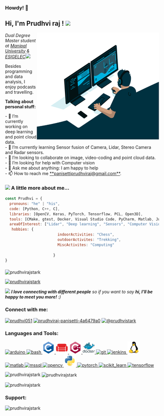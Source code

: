 ### Howdy! 👋


<h2> Hi, I'm Prudhvi raj ! <img src="https://media0.giphy.com/media/h8DFOyjseuTiXdnTlI/200w.webp?cid=ecf05e47g1mlr0rt1j8fchf2rdwsb7803mwef3ofyfrsw5d2&rid=200w.webp&ct=sI" width="50"></h2>
<img align='right' src="code.gif" width="400" height ="350">
<p><em>Dual Degree Master student at <a href="https://manipal.edu/sois.html">Manipal University</a><a> & </a><a href="https://www.esigelec.fr/fr">ESIGELEC</a><img src="https://media.giphy.com/media/fYSnHlufseco8Fh93Z/giphy.gif" width="30">
</em></p>
<p>Besides programming and data analysis, I enjoy podcasts and travelling. </p>
<p><b>Talking about personal stuff:</b></p>
<p>
- 🔭 I’m currently working on deep learning and point cloud data. <br/>
- 🌱 I’m currently learning Sensor fusion of Camera, Lidar, Stereo Camera and Radar sensors.<br/>
- 👯 I’m looking to collaborate on image, video-coding and point cloud data. <br/>
- 🤔 I’m looking for help with Computer vision <br/>
- 💬 Ask me about anything: I am happy to help<br/>
- 📫 How to reach me <a href="mailto:panisettiprudhviraj@gmail.com">**panisettiprudhviraj@gmail.com**</a>.
</p>

### <img src="https://media.giphy.com/media/VgCDAzcKvsR6OM0uWg/giphy.gif" width="50"> A little more about me...  

```javascript
const Prudhvi = {
  pronouns: "he" | "his",
  code: [Python, C++, C],
  libraries: [OpenCV, Keras, PyTorch, Tensorflow, PCL, Open3D],
  tools: [CMake, gtest, Docker, Visual Studio Code, PyCharm, Matlab, Jupyter],
  areaOfInterest: ["Lidar", "Deep learning", "Sensors", "Computer Vision", "Autonomous Driving", "Data Science"],
   hobbies: {
                        indoorActivities: "Chess",
                        outdoorActivites: "Trekking",
                        MiscActivites: "Computing"
                        
                      }
}
```
<h3 align="center"></h3>

<p align="left"> <img src="https://komarev.com/ghpvc/?username=prudhvirajstark&label=Profile%20views&color=0e75b6&style=flat" alt="prudhvirajstark" /> </p>

<p align="left"> <a href="https://github.com/ryo-ma/github-profile-trophy"><img src="https://github-profile-trophy.vercel.app/?username=prudhvirajstark" alt="prudhvirajstark" /></a> </p>



<img src="https://media.giphy.com/media/LnQjpWaON8nhr21vNW/giphy.gif" width="60"> <em><b>I love connecting with different people</b> so if you want to say <b>hi, I'll be happy to meet you more!</b> :)</em>



<!-- # Blogs posts -->
<!-- BLOG-POST-LIST:START -->
<!-- BLOG-POST-LIST:END -->

<h3 align="left">Connect with me:</h3>
<p align="left">
 <a href="https://twitter.com/prudhvi051" target="blank"><img align="center" src="https://raw.githubusercontent.com/rahuldkjain/github-profile-readme-generator/master/src/images/icons/Social/twitter.svg" alt="prudhvi051" height="30" width="40" /></a>
<a href="https://linkedin.com/in/prudhviraj-panisetti-4a6479a0" target="blank"><img align="center" src="https://raw.githubusercontent.com/rahuldkjain/github-profile-readme-generator/master/src/images/icons/Social/linked-in-alt.svg" alt="prudhviraj-panisetti-4a6479a0" height="30" width="40" /></a>
<a href="https://medium.com/@prudhvistark" target="blank"><img align="center" src="https://raw.githubusercontent.com/rahuldkjain/github-profile-readme-generator/master/src/images/icons/Social/medium.svg" alt="@prudhvistark" height="30" width="40" /></a>
</p>

<h3 align="left">Languages and Tools:</h3>
<p align="left"> <a href="https://www.arduino.cc/" target="_blank"> <img src="https://cdn.worldvectorlogo.com/logos/arduino-1.svg" alt="arduino" width="40" height="40"/> </a> <a href="https://www.gnu.org/software/bash/" target="_blank"> <img src="https://www.vectorlogo.zone/logos/gnu_bash/gnu_bash-icon.svg" alt="bash" width="40" height="40"/> </a> <a href="https://www.cprogramming.com/" target="_blank"> <img src="https://raw.githubusercontent.com/devicons/devicon/master/icons/c/c-original.svg" alt="c" width="40" height="40"/> </a> <a href="https://couchdb.apache.org/" target="_blank"> <img src="https://raw.githubusercontent.com/devicons/devicon/0d6c64dbbf311879f7d563bfc3ccf559f9ed111c/icons/couchdb/couchdb-original.svg" alt="couchdb" width="40" height="40"/> </a> <a href="https://www.w3schools.com/cpp/" target="_blank"> <img src="https://raw.githubusercontent.com/devicons/devicon/master/icons/cplusplus/cplusplus-original.svg" alt="cplusplus" width="40" height="40"/> </a> <a href="https://www.docker.com/" target="_blank"> <img src="https://raw.githubusercontent.com/devicons/devicon/master/icons/docker/docker-original-wordmark.svg" alt="docker" width="40" height="40"/> </a> <a href="https://git-scm.com/" target="_blank"> <img src="https://www.vectorlogo.zone/logos/git-scm/git-scm-icon.svg" alt="git" width="40" height="40"/> </a> <a href="https://www.jenkins.io" target="_blank"> <img src="https://www.vectorlogo.zone/logos/jenkins/jenkins-icon.svg" alt="jenkins" width="40" height="40"/> </a> <a href="https://www.linux.org/" target="_blank"> <img src="https://raw.githubusercontent.com/devicons/devicon/master/icons/linux/linux-original.svg" alt="linux" width="40" height="40"/> </a> <a href="https://www.mathworks.com/" target="_blank"> <img src="https://upload.wikimedia.org/wikipedia/commons/2/21/Matlab_Logo.png" alt="matlab" width="40" height="40"/> </a> <a href="https://www.microsoft.com/en-us/sql-server" target="_blank"> <img src="https://www.svgrepo.com/show/303229/microsoft-sql-server-logo.svg" alt="mssql" width="40" height="40"/> </a> <a href="https://opencv.org/" target="_blank"> <img src="https://www.vectorlogo.zone/logos/opencv/opencv-icon.svg" alt="opencv" width="40" height="40"/> </a> <a href="https://www.python.org" target="_blank"> <img src="https://raw.githubusercontent.com/devicons/devicon/master/icons/python/python-original.svg" alt="python" width="40" height="40"/> </a> <a href="https://pytorch.org/" target="_blank"> <img src="https://www.vectorlogo.zone/logos/pytorch/pytorch-icon.svg" alt="pytorch" width="40" height="40"/> </a> <a href="https://scikit-learn.org/" target="_blank"> <img src="https://upload.wikimedia.org/wikipedia/commons/0/05/Scikit_learn_logo_small.svg" alt="scikit_learn" width="40" height="40"/> </a> <a href="https://www.tensorflow.org" target="_blank"> <img src="https://www.vectorlogo.zone/logos/tensorflow/tensorflow-icon.svg" alt="tensorflow" width="40" height="40"/> </a> </p>



<p><img align="left" src="https://github-readme-stats.vercel.app/api/top-langs?username=prudhvirajstark&show_icons=true&locale=en&layout=compact" alt="prudhvirajstark" /></p>

<p>&nbsp;<img align="center" src="https://github-readme-stats.vercel.app/api?username=prudhvirajstark&show_icons=true&locale=en" alt="prudhvirajstark" /></p>

<p><img align="center" src="https://github-readme-streak-stats.herokuapp.com/?user=prudhvirajstark&" alt="prudhvirajstark" /></p>


<h3 align="left">Support:</h3>
<p><a href="https://www.buymeacoffee.com/prudhvirajstark"> <img align="left" src="https://cdn.buymeacoffee.com/buttons/v2/default-yellow.png" height="50" width="210" alt="prudhvirajstark" /></a></p><br><br>
